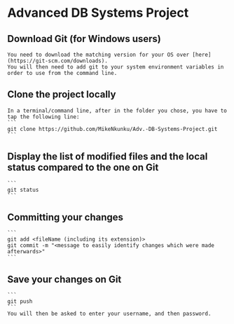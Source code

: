 # Advanced DB Systems Project

## Download Git (for Windows users)
	You need to download the matching version for your OS over [here](https://git-scm.com/downloads).
	You will then need to add git to your system environment variables in order to use from the command line.

## Clone the project locally
	In a terminal/command line, after in the folder you chose, you have to tap the following line:
	```
	git clone https://github.com/MikeNkunku/Adv.-DB-Systems-Project.git
	```

## Display the list of modified files and the local status compared to the one on Git
	```
	git status
	```

## Committing your changes
	```
	git add <fileName (including its extension)>
	git commit -m "<message to easily identify changes which were made afterwards>"
	```

## Save your changes on Git
	```
	git push
	```
	You will then be asked to enter your username, and then password.